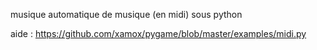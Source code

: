 musique automatique de musique (en midi) sous python

aide :
https://github.com/xamox/pygame/blob/master/examples/midi.py

